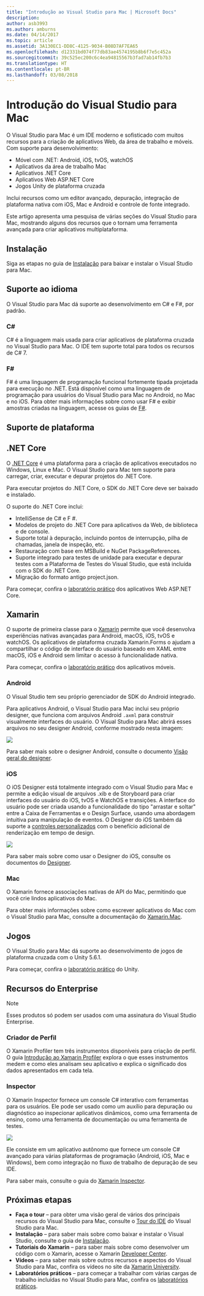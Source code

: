 ```yaml
---
title: "Introdução ao Visual Studio para Mac | Microsoft Docs"
description: 
author: asb3993
ms.author: amburns
ms.date: 04/14/2017
ms.topic: article
ms.assetid: 3A130EC1-DD8C-4125-9034-B08D7AF7EA65
ms.openlocfilehash: d12331bd074f77db83ae4574195b8b6f7e5c452a
ms.sourcegitcommit: 39c525ec200c6c4ea94815567b3fad7ab14fb7b3
ms.translationtype: HT
ms.contentlocale: pt-BR
ms.lasthandoff: 03/08/2018
---
```

# <a name="introducing-visual-studio-for-mac"></a>Introdução do Visual Studio para Mac

O Visual Studio para Mac é um IDE moderno e sofisticado com muitos recursos para a criação de aplicativos Web, da área de trabalho e móveis. Com suporte para desenvolvimento:

* Móvel com .NET: Android, iOS, tvOS, watchOS
* Aplicativos da área de trabalho Mac
* Aplicativos .NET Core
* Aplicativos Web ASP.NET Core
* Jogos Unity de plataforma cruzada

Inclui recursos como um editor avançado, depuração, integração de plataforma nativa com iOS, Mac e Android e controle de fonte integrado.

Este artigo apresenta uma pesquisa de várias seções do Visual Studio para Mac, mostrando alguns dos recursos que o tornam uma ferramenta avançada para criar aplicativos multiplataforma.

## <a name="installation"></a>Instalação

Siga as etapas no guia de [Instalação](~/installation.md) para baixar e instalar o Visual Studio para Mac.

## <a name="language-support"></a>Suporte ao idioma

O Visual Studio para Mac dá suporte ao desenvolvimento em C# e F#, por padrão.

### <a name="c"></a>C#

C# é a linguagem mais usada para criar aplicativos de plataforma cruzada no Visual Studio para Mac. O IDE tem suporte total para todos os recursos de C# 7.

### <a name="f"></a>F#

F# é uma linguagem de programação funcional fortemente tipada projetada para execução no .NET. Está disponível como uma linguagem de programação para usuários do Visual Studio para Mac no Android, no Mac e no iOS. Para obter mais informações sobre como usar F# e exibir amostras criadas na linguagem, acesse os guias de [F#](https://developer.xamarin.com/guides/cross-platform/fsharp/).

## <a name="platform-support"></a>Suporte de plataforma

## <a name="net-core"></a>.NET Core

O [.NET Core](https://www.microsoft.com/net/core#macos) é uma plataforma para a criação de aplicativos executados no Windows, Linux e Mac. O Visual Studio para Mac tem suporte para carregar, criar, executar e depurar projetos do .NET Core.

Para executar projetos do .NET Core, o SDK do .NET Core deve ser baixado e instalado.

O suporte do .NET Core inclui:

* IntelliSense de C# e F #.
* Modelos de projeto do .NET Core para aplicativos da Web, de biblioteca e de console.
* Suporte total à depuração, incluindo pontos de interrupção, pilha de chamadas, janela de inspeção, etc.
* Restauração com base em MSBuild e NuGet PackageReferences.
* Suporte integrado para testes de unidade para executar e depurar testes com a Plataforma de Testes do Visual Studio, que está incluída com o SDK do .NET Core.
* Migração do formato antigo project.json.

Para começar, confira o [laboratório prático](https://github.com/Microsoft/vs4mac-labs/tree/master/Web/Getting-Started) dos aplicativos Web ASP.NET Core.

## <a name="xamarin"></a>Xamarin

O suporte de primeira classe para o [Xamarin](https://developer.xamarin.com/) permite que você desenvolva experiências nativas avançadas para Android, macOS, iOS, tvOS e watchOS. Os aplicativos de plataforma cruzada Xamarin.Forms o ajudam a compartilhar o código de interface do usuário baseado em XAML entre macOS, iOS e Android sem limitar o acesso à funcionalidade nativa.

Para começar, confira o [laboratório prático](https://github.com/Microsoft/vs4mac-labs/tree/master/Mobile/Getting-Started) dos aplicativos móveis.

### <a name="android"></a>Android

O Visual Studio tem seu próprio gerenciador de SDK do Android integrado.

Para aplicativos Android, o Visual Studio para Mac inclui seu próprio designer, que funciona com arquivos Android `.axml` para construir visualmente interfaces do usuário. O Visual Studio para Mac abrirá esses arquivos no seu designer Android, conforme mostrado nesta imagem:

![](media/intro-image31.png)

Para saber mais sobre o designer Android, consulte o documento [Visão geral do designer](https://developer.xamarin.com/Android/Guides/User_Interface/Designer_Overview).

### <a name="ios"></a>iOS

O iOS Designer está totalmente integrado com o Visual Studio para Mac e permite a edição visual de arquivos .xib e de Storyboard para criar interfaces do usuário do iOS, tvOS e WatchOS e transições. A interface do usuário pode ser criada usando a funcionalidade do tipo "arrastar e soltar" entre a Caixa de Ferramentas e o Design Surface, usando uma abordagem intuitiva para manipulação de eventos. O Designer do iOS também dá suporte a [controles personalizados](https://developer.xamarin.com/guides/ios/user_interface/designer/ios_designable_controls_overview/) com o benefício adicional de renderização em tempo de design.

![](media/intro-image30.png)

Para saber mais sobre como usar o Designer do iOS, consulte os documentos do [Designer](https://developer.xamarin.com/guides/ios/user_interface/designer).

### <a name="mac"></a>Mac

O Xamarin fornece associações nativas de API do Mac, permitindo que você crie lindos aplicativos do Mac.

Para obter mais informações sobre como escrever aplicativos do Mac com o Visual Studio para Mac, consulte a documentação do [Xamarin.Mac](https://developer.xamarin.com/guides/#mac).

## <a name="gaming"></a>Jogos

O Visual Studio para Mac dá suporte ao desenvolvimento de jogos de plataforma cruzada com o Unity 5.6.1.

Para começar, confira o [laboratório prático](https://github.com/Microsoft/vs4mac-labs/tree/master/Unity/Getting-Started) do Unity.

## <a name="enterprise-features"></a>Recursos do Enterprise

> [!Note]
> Esses produtos só podem ser usados com uma assinatura do Visual Studio Enterprise.

### <a name="profiler"></a>Criador de Perfil

O Xamarin Profiler tem três instrumentos disponíveis para criação de perfil. O guia [Introdução ao Xamarin Profiler](https://developer.xamarin.com/guides/cross-platform/deployment,_testing,_and_metrics/xamarin-profiler/) explora o que esses instrumentos medem e como eles analisam seu aplicativo e explica o significado dos dados apresentados em cada tela.

### <a name="inspector"></a>Inspector

O Xamarin Inspector fornece um console C# interativo com ferramentas para os usuários. Ele pode ser usado como um auxílio para depuração ou diagnóstico ao inspecionar aplicativos dinâmicos, como uma ferramenta de ensino, como uma ferramenta de documentação ou uma ferramenta de testes.

![](media/intro-inspector.png)

Ele consiste em um aplicativo autônomo que fornece um console C# avançado para várias plataformas de programação (Android, iOS, Mac e Windows), bem como integração no fluxo de trabalho de depuração de seu IDE.

Para saber mais, consulte o guia do [Xamarin Inspector](https://developer.xamarin.com/guides/cross-platform/inspector/).

## <a name="next-steps"></a>Próximas etapas

* **Faça o tour** – para obter uma visão geral de vários dos principais recursos do Visual Studio para Mac, consulte o [Tour do IDE](~/ide-tour.md) do Visual Studio para Mac.
* **Instalação** – para saber mais sobre como baixar e instalar o Visual Studio, consulte o guia de [Instalação](~/installation.md).
* **Tutoriais do Xamarin** – para saber mais sobre como desenvolver um código com o Xamarin, acesse o Xamarin [Developer Center](https://developer.xamarin.com).
* **Vídeos** – para saber mais sobre outros recursos e aspectos do Visual Studio para Mac, confira os vídeos no site da [Xamarin University](https://university.xamarin.com).
* **Laboratórios práticos** – para começar a trabalhar com várias cargas de trabalho incluídas no Visual Studio para Mac, confira os [laboratórios práticos](https://github.com/Microsoft/vs4mac-labs).